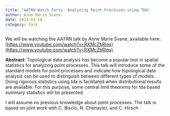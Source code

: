```yaml
---
title: "AATRN Watch Party: Analyzing Point Processes using TDA"
author: Anne Marie Svane
date: 2023-03-10
category: talk
---
```


We will be watching the AATRN talk by Anne Marie Svane, available here: [https://www.youtube.com/watch?v=RXMcZtjRlqs](https://www.youtube.com/watch?v=RXMcZtjRlqs).

**Abstract**: Topological data analysis has become a popular tool in spatial statistics for analyzing point processes. This talk will introduce some of the standard models for point processes and indicate how topological data analysis can be used to distinguish between different types of models. Doing rigorous statistics using tda is facilitated when distributional results are available. For this purpose, some central limit theorems for tda based summary statistics will be presented.

I will assume no previous knowledge about point processes. The talk is based on joint work with C. Biscio, N. Chenavier, and C. Hirsch
